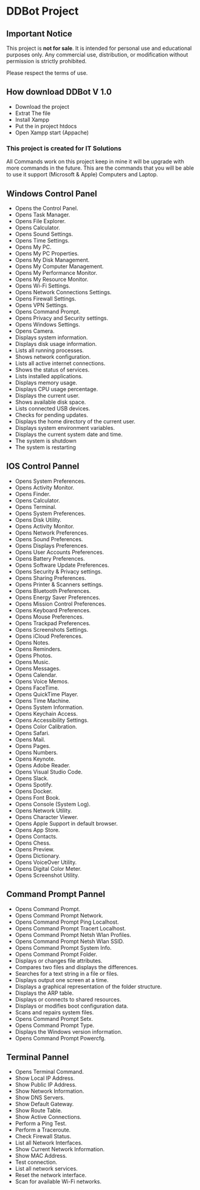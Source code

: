 # DDBot Project

## Important Notice

This project is **not for sale**. It is intended for personal use and educational purposes only. Any commercial use, distribution, or modification without permission is strictly prohibited.

Please respect the terms of use.


## How download DDBot V 1.0

- Download the project
- Extrat The file
- Install Xampp
- Put the in project htdocs
- Open Xampp start (Appache)

### This project is created for IT Solutions 

All Commands work on this project keep in mine it will be upgrade with more commands in the future.
This are the commands that you will be able to use it support (Microsoft & Apple) Computers and Laptop.

 Windows Control Panel
 ----------------------
  -  Opens the Control Panel.
  -  Opens Task Manager.
  -  Opens File Explorer.
  -  Opens Calculator.
  -  Opens Sound Settings.
  -  Opens Time Settings.
  -  Opens My PC.
  -  Opens My PC Properties.
  -  Opens My Disk Management.
  -  Opens My Computer Management.
  -  Opens My Performance Monitor.
  -  Opens My Resource Monitor.
  -  Opens Wi-Fi Settings.
  -  Opens Network Connections Settings.
  -  Opens Firewall Settings.
  -  Opens VPN Settings.
  -  Opens Command Prompt.
  -  Opens Privacy and Security settings.
  -  Opens Windows Settings.
  -  Opens Camera.
  -  Displays system information.
  -  Displays disk usage information.
  -  Lists all running processes.
  -  Shows network configuration.
  -  Lists all active internet connections.
  -  Shows the status of services.
  -  Lists installed applications.
  -  Displays memory usage.
  -  Displays CPU usage percentage.
  -  Displays the current user.
  -  Shows available disk space.
  -  Lists connected USB devices.
  -  Checks for pending updates.
  -  Displays the home directory of the current user.
  -  Displays system environment variables.
  -  Displays the current system date and time.
  -  The system is shutdown
  -  The system is restarting
 
 IOS Control Pannel
 -------------------
  - Opens System Preferences.
  - Opens Activity Monitor.
  - Opens Finder.
  - Opens Calculator.
  - Opens Terminal.
  - Opens System Preferences.
  - Opens Disk Utility.
  - Opens Activity Monitor.
  - Opens Network Preferences.
  - Opens Sound Preferences.
  - Opens Displays Preferences.
  - Opens User Accounts Preferences.
  - Opens Battery Preferences.
  - Opens Software Update Preferences.
  - Opens Security & Privacy settings.
  - Opens Sharing Preferences.
  - Opens Printer & Scanners settings.
  - Opens Bluetooth Preferences.
  - Opens Energy Saver Preferences.
  - Opens Mission Control Preferences.
  - Opens Keyboard Preferences.
  - Opens Mouse Preferences.
  - Opens Trackpad Preferences.
  - Opens Screenshots Settings.
  - Opens iCloud Preferences.
  - Opens Notes.
  - Opens Reminders.
  - Opens Photos.
  - Opens Music.
  - Opens Messages.
  - Opens Calendar.
  - Opens Voice Memos.
  - Opens FaceTime.
  - Opens QuickTime Player.
  - Opens Time Machine.
  - Opens System Information.
  - Opens Keychain Access.
  - Opens Accessibility Settings.
  - Opens Color Calibration.
  - Opens Safari.
  - Opens Mail.
  - Opens Pages.
  - Opens Numbers.
  - Opens Keynote.
  - Opens Adobe Reader.
  - Opens Visual Studio Code.
  - Opens Slack.
  - Opens Spotify.
  - Opens Docker.
  - Opens Font Book.
  - Opens Console (System Log).
  - Opens Network Utility.
  - Opens Character Viewer.
  - Opens Apple Support in default browser.
  - Opens App Store.
  - Opens Contacts.
  - Opens Chess.
  - Opens Preview.
  - Opens Dictionary.
  - Opens VoiceOver Utility.
  - Opens Digital Color Meter.
  - Opens Screenshot Utility.

Command Prompt Pannel
---------------------
  - Opens Command Prompt.
  - Opens Command Prompt Network.
  - Opens Command Prompt Ping Localhost.
  - Opens Command Prompt Tracert Localhost.
  - Opens Command Prompt Netsh Wlan Profiles.
  - Opens Command Prompt Netsh Wlan SSID.
  - Opens Command Prompt System Info.
  - Opens Command Prompt Folder.
  - Displays or changes file attributes.
  - Compares two files and displays the differences.
  - Searches for a text string in a file or files.
  - Displays output one screen at a time.
  - Displays a graphical representation of the folder structure.
  - Displays the ARP table.
  - Displays or connects to shared resources.
  - Displays or modifies boot configuration data.
  - Scans and repairs system files.
  - Opens Command Prompt Setx.
  - Opens Command Prompt Type.
  - Displays the Windows version information.
  - Opens Command Prompt Powercfg.

Terminal Pannel
---------------
  - Opens Terminal Command.
  - Show Local IP Address.
  - Show Public IP Address.
  - Show Network Information.
  - Show DNS Servers.
  - Show Default Gateway.
  - Show Route Table.
  - Show Active Connections.
  - Perform a Ping Test.
  - Perform a Traceroute.
  - Check Firewall Status.
  - List all Network Interfaces.
  - Show Current Network Information.
  - Show MAC Address.
  - Test connection.
  - List all network services.
  - Reset the network interface.
  - Scan for available Wi-Fi networks.




